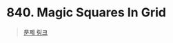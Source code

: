# 840. Magic Squares In Grid

> [문제 링크](https://leetcode.com/problems/magic-squares-in-grid/description/?envType=daily-question&envId=2024-08-09)
